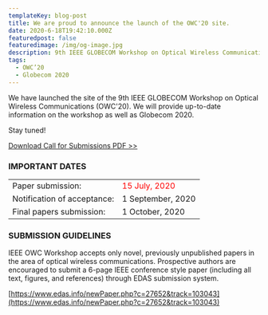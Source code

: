 ```yaml
---
templateKey: blog-post
title: We are proud to announce the launch of the OWC'20 site.
date: 2020-6-18T19:42:10.000Z
featuredpost: false
featuredimage: /img/og-image.jpg
description: 9th IEEE GLOBECOM Workshop on Optical Wireless Communications (OWC’20)
tags:
  - OWC’20
  - Globecom 2020
---
```

We have launched the site of the 9th IEEE GLOBECOM Workshop on Optical Wireless Communications (OWC'20).  We will provide up-to-date information on the workshop as well as Globecom 2020.

Stay tuned!

[Download Call for Submissions PDF >>](/img/GC2020_CALL_FOR_WORKSHOP_PAPERS_WS-04_OWC2020_20200614_4pages.pdf)

### IMPORTANT DATES

|  |  |
|------|-------|
|Paper submission: | <span style="color: red; ">15 July, 2020</span> |
|Notification of acceptance: | 1 September, 2020|
|Final papers submission: |    1 October, 2020 |



### SUBMISSION GUIDELINES

IEEE OWC Workshop accepts only novel, previously unpublished papers in the area of optical wireless communications. Prospective authors are encouraged to submit a 6-page IEEE conference style paper (including all text, figures, and references) through EDAS submission system.

[https://www.edas.info/newPaper.php?c=27652&track=103043](https://www.edas.info/newPaper.php?c=27652&track=103043)


